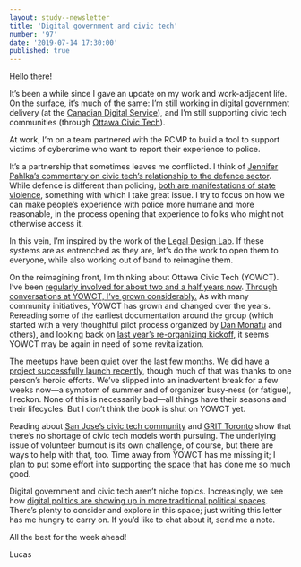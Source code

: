 ```yaml
---
layout: study--newsletter
title: 'Digital government and civic tech'
number: '97'
date: '2019-07-14 17:30:00'
published: true
---
```


Hello there!

It’s been a while since I gave an update on my work and work-adjacent life. On the surface, it’s much of the same: I’m still working in digital government delivery (at the [Canadian Digital Service](https://digital.canada.ca/)), and I’m still supporting civic tech communities (through [Ottawa Civic Tech](https://ottawacivictech.ca/)).

At work, I’m on a team partnered with the RCMP to build a tool to support victims of cybercrime who want to report their experience to police.

It’s a partnership that sometimes leaves me conflicted. I think of [Jennifer Pahlka’s commentary on civic tech’s relationship to the defence sector](https://medium.com/code-for-america/the-problem-with-dull-knives-whats-the-defense-department-got-to-do-with-code-for-america-aefe6fe0bf1f). While defence is different than policing, [both are manifestations of state violence](https://lucascherkewski.com/study/franklin-definitions/), something with which I take great issue. I try to focus on how we can make people’s experience with police more humane and more reasonable, in the process opening that experience to folks who might not otherwise access it.

In this vein, I’m inspired by the work of the [Legal Design Lab](https://www.legaltechdesign.com). If these systems are as entrenched as they are, let’s do the work to open them to everyone, while also working out of band to reimagine them.

On the reimagining front, I’m thinking about Ottawa Civic Tech (YOWCT). I’ve been [regularly involved for about two and a half years now](https://lucascherkewski.com/hit-and-miss/8-civic-tech/). [Through conversations at YOWCT, I’ve grown considerably.](https://lucascherkewski.com/hit-and-miss/3-conversational-contributions/) As with many community initiatives, YOWCT has grown and changed over the years. Rereading some of the earliest documentation around the group (which started with a very thoughtful pilot process organized by [Dan Monafu](http://twitter.com/danutfm/) and others), and looking back on [last year’s re-organizing kickoff](https://docs.google.com/document/d/149o2ixT_lDQVIHjaijjSSNRFR_RxErv3PDNaAK8BYTk/edit), it seems YOWCT may be again in need of some revitalization.

The meetups have been quiet over the last few months. We did have [a project successfully launch recently](https://goc-spending.github.io/), though much of that was thanks to one person’s heroic efforts. We’ve slipped into an inadvertent break for a few weeks now—a symptom of summer and of organizer busy-ness (or fatigue), I reckon. None of this is necessarily bad—all things have their seasons and their lifecycles. But I don’t think the book is shut on YOWCT yet.

Reading about [San Jose’s civic tech community](https://medium.com/code-for-america/hack-nights-are-a-civic-good-86986cc7f0d3) and [GRIT Toronto](https://civichallto.ca/grit-toronto/) show that there’s no shortage of civic tech models worth pursuing. The underlying issue of volunteer burnout is its own challenge, of course, but there are ways to help with that, too. Time away from YOWCT has me missing it; I plan to put some effort into supporting the space that has done me so much good.

Digital government and civic tech aren’t niche topics. Increasingly, we see how [digital politics are showing up in more traditional political spaces](https://thelogic.co/opinion/letter-from-the-editor-tech-policy-is-now-foreign-policy/). There’s plenty to consider and explore in this space; just writing this letter has me hungry to carry on. If you’d like to chat about it, send me a note.

All the best for the week ahead!

Lucas
